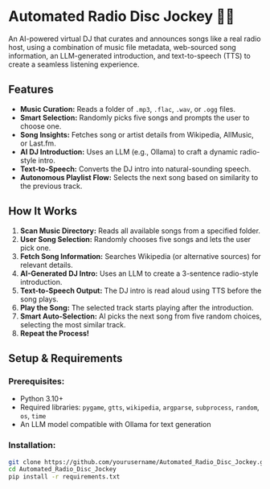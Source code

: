 # Automated Radio Disc Jockey 🎵🤖  

An AI-powered virtual DJ that curates and announces songs like a real radio host, using a combination of music file metadata, web-sourced song information, an LLM-generated introduction, and text-to-speech (TTS) to create a seamless listening experience.

## Features  
- **Music Curation:** Reads a folder of `.mp3`, `.flac`, `.wav`, or `.ogg` files.  
- **Smart Selection:** Randomly picks five songs and prompts the user to choose one.  
- **Song Insights:** Fetches song or artist details from Wikipedia, AllMusic, or Last.fm.  
- **AI DJ Introduction:** Uses an LLM (e.g., Ollama) to craft a dynamic radio-style intro.  
- **Text-to-Speech:** Converts the DJ intro into natural-sounding speech.  
- **Autonomous Playlist Flow:** Selects the next song based on similarity to the previous track.  

## How It Works  
1. **Scan Music Directory:** Reads all available songs from a specified folder.  
2. **User Song Selection:** Randomly chooses five songs and lets the user pick one.  
3. **Fetch Song Information:** Searches Wikipedia (or alternative sources) for relevant details.  
4. **AI-Generated DJ Intro:** Uses an LLM to create a 3-sentence radio-style introduction.  
5. **Text-to-Speech Output:** The DJ intro is read aloud using TTS before the song plays.  
6. **Play the Song:** The selected track starts playing after the introduction.  
7. **Smart Auto-Selection:** AI picks the next song from five random choices, selecting the most similar track.  
8. **Repeat the Process!**  

## Setup & Requirements  
### **Prerequisites:**  
- Python 3.10+  
- Required libraries: `pygame`, `gtts`, `wikipedia`, `argparse`, `subprocess`, `random`, `os`, `time`  
- An LLM model compatible with Ollama for text generation  

### **Installation:**  
```bash
git clone https://github.com/yourusername/Automated_Radio_Disc_Jockey.git
cd Automated_Radio_Disc_Jockey
pip install -r requirements.txt
